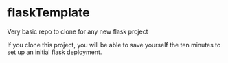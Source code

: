 flaskTemplate
=============

Very basic repo to clone for any new flask project

If you clone this project, you will be able to save yourself the ten minutes to set up an initial flask deployment.

